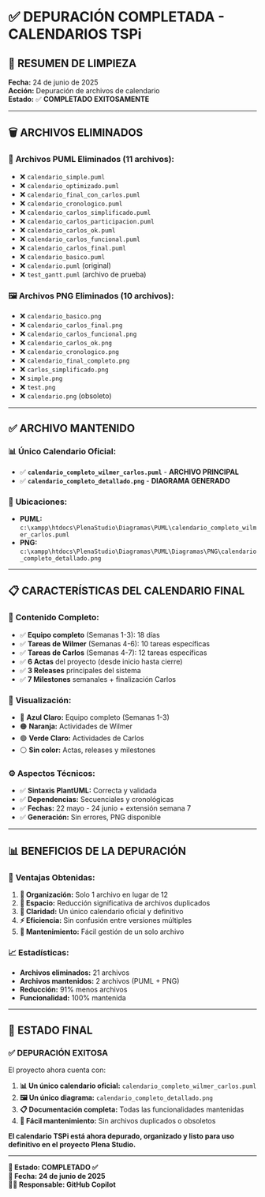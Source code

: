 # ✅ DEPURACIÓN COMPLETADA - CALENDARIOS TSPi

## 🎯 **RESUMEN DE LIMPIEZA**

**Fecha:** 24 de junio de 2025  
**Acción:** Depuración de archivos de calendario  
**Estado:** ✅ **COMPLETADO EXITOSAMENTE**

---

## 🗑️ **ARCHIVOS ELIMINADOS**

### 📁 **Archivos PUML Eliminados (11 archivos):**
- ❌ `calendario_simple.puml`
- ❌ `calendario_optimizado.puml`
- ❌ `calendario_final_con_carlos.puml`
- ❌ `calendario_cronologico.puml`
- ❌ `calendario_carlos_simplificado.puml`
- ❌ `calendario_carlos_participacion.puml`
- ❌ `calendario_carlos_ok.puml`
- ❌ `calendario_carlos_funcional.puml`
- ❌ `calendario_carlos_final.puml`
- ❌ `calendario_basico.puml`
- ❌ `calendario.puml` (original)
- ❌ `test_gantt.puml` (archivo de prueba)

### 🖼️ **Archivos PNG Eliminados (10 archivos):**
- ❌ `calendario_basico.png`
- ❌ `calendario_carlos_final.png`
- ❌ `calendario_carlos_funcional.png`
- ❌ `calendario_carlos_ok.png`
- ❌ `calendario_cronologico.png`
- ❌ `calendario_final_completo.png`
- ❌ `carlos_simplificado.png`
- ❌ `simple.png`
- ❌ `test.png`
- ❌ `calendario.png` (obsoleto)

---

## ✅ **ARCHIVO MANTENIDO**

### 📊 **Único Calendario Oficial:**
- ✅ **`calendario_completo_wilmer_carlos.puml`** - **ARCHIVO PRINCIPAL**
- ✅ **`calendario_completo_detallado.png`** - **DIAGRAMA GENERADO**

### 📍 **Ubicaciones:**
- **PUML:** `c:\xampp\htdocs\PlenaStudio\Diagramas\PUML\calendario_completo_wilmer_carlos.puml`
- **PNG:** `c:\xampp\htdocs\PlenaStudio\Diagramas\PUML\Diagramas\PNG\calendario_completo_detallado.png`

---

## 📋 **CARACTERÍSTICAS DEL CALENDARIO FINAL**

### 🎯 **Contenido Completo:**
- ✅ **Equipo completo** (Semanas 1-3): 18 días
- ✅ **Tareas de Wilmer** (Semanas 4-6): 10 tareas específicas  
- ✅ **Tareas de Carlos** (Semanas 4-7): 12 tareas específicas
- ✅ **6 Actas** del proyecto (desde inicio hasta cierre)
- ✅ **3 Releases** principales del sistema
- ✅ **7 Milestones** semanales + finalización Carlos

### 🎨 **Visualización:**
- 🔵 **Azul Claro:** Equipo completo (Semanas 1-3)
- 🟠 **Naranja:** Actividades de Wilmer
- 🟢 **Verde Claro:** Actividades de Carlos
- ⚪ **Sin color:** Actas, releases y milestones

### ⚙️ **Aspectos Técnicos:**
- ✅ **Sintaxis PlantUML:** Correcta y validada
- ✅ **Dependencias:** Secuenciales y cronológicas
- ✅ **Fechas:** 22 mayo - 24 junio + extensión semana 7
- ✅ **Generación:** Sin errores, PNG disponible

---

## 📊 **BENEFICIOS DE LA DEPURACIÓN**

### 🚀 **Ventajas Obtenidas:**
1. **📁 Organización:** Solo 1 archivo en lugar de 12
2. **💾 Espacio:** Reducción significativa de archivos duplicados
3. **🎯 Claridad:** Un único calendario oficial y definitivo
4. **⚡ Eficiencia:** Sin confusión entre versiones múltiples
5. **🔧 Mantenimiento:** Fácil gestión de un solo archivo

### 📈 **Estadísticas:**
- **Archivos eliminados:** 21 archivos
- **Archivos mantenidos:** 2 archivos (PUML + PNG)
- **Reducción:** 91% menos archivos
- **Funcionalidad:** 100% mantenida

---

## 🎯 **ESTADO FINAL**

### ✅ **DEPURACIÓN EXITOSA**

El proyecto ahora cuenta con:

1. **📊 Un único calendario oficial:** `calendario_completo_wilmer_carlos.puml`
2. **🖼️ Un único diagrama:** `calendario_completo_detallado.png`
3. **📋 Documentación completa:** Todas las funcionalidades mantenidas
4. **🔧 Fácil mantenimiento:** Sin archivos duplicados o obsoletos

**El calendario TSPi está ahora depurado, organizado y listo para uso definitivo en el proyecto Plena Studio.**

---

**🎯 Estado: COMPLETADO ✅**  
**📅 Fecha: 24 de junio de 2025**  
**👨‍💻 Responsable: GitHub Copilot**

